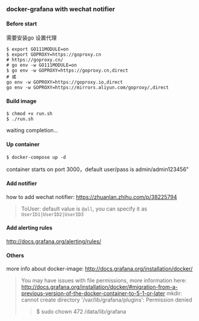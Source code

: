 ### docker-grafana with wechat notifier

#### Before start

需要安装go
设置代理
```
$ export GO111MODULE=on
$ export GOPROXY=https://goproxy.cn
# https://goproxy.cn/
# go env -w GO111MODULE=on
$ go env -w GOPROXY=https://goproxy.cn,direct
# 或
go env -w GOPROXY=https://goproxy.io,direct
go env -w GOPROXY=https://mirrors.aliyun.com/goproxy/,direct
```

#### Build image

```
$ chmod +x run.sh
$ ./run.sh
```

waiting completion...

#### Up container

```
$ docker-compose up -d
```

container starts on port 3000，default user/pass is admin/admin123456"

#### Add notifier

how to add wechat notifier: https://zhuanlan.zhihu.com/p/38225794

> ToUser: default value is `@all`, you can specify it as `UserID1|UserID2|UserID3`

#### Add alerting rules

http://docs.grafana.org/alerting/rules/

#### Others

more info about docker-image: http://docs.grafana.org/installation/docker/

> You may have issues with file permissions, more information here: http://docs.grafana.org/installation/docker/#migration-from-a-previous-version-of-the-docker-container-to-5-1-or-later
  mkdir: cannot create directory '/var/lib/grafana/plugins': Permission denied
> >
> > $ sudo chown 472 /data/lib/grafana
